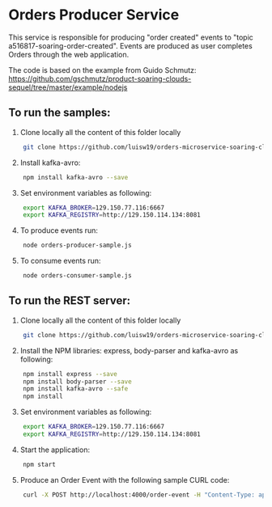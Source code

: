 # Orders Producer Service
This service is responsible for producing "order created" events to "topic a516817-soaring-order-created".
Events are produced as user completes Orders through the web application.

The code is based on the example from Guido Schmutz:
https://github.com/gschmutz/product-soaring-clouds-sequel/tree/master/example/nodejs

## To run the samples:

1) Clone locally all the content of this folder locally

```bash
	git clone https://github.com/luisw19/orders-microservice-soaring-clouds-sequel.git
```

2) Install kafka-avro:

```bash
	npm install kafka-avro --save
```

3) Set environment variables as following:

```bash
	export KAFKA_BROKER=129.150.77.116:6667
	export KAFKA_REGISTRY=http://129.150.114.134:8081
```
4) To produce events run:

```bash
	node orders-producer-sample.js
```
5) To consume events run:

```bash
	node orders-consumer-sample.js
```

## To run the REST server:

1) Clone locally all the content of this folder locally

```bash
	git clone https://github.com/luisw19/orders-microservice-soaring-clouds-sequel.git
```

2) Install the NPM libraries: express, body-parser and kafka-avro as following:

```bash
	npm install express --save
	npm install body-parser --save
	npm install kafka-avro --safe
	npm install
```

3) Set environment variables as following:

```bash
	export KAFKA_BROKER=129.150.77.116:6667
	export KAFKA_REGISTRY=http://129.150.114.134:8081
```
4) Start the application:

```bash
	npm start
```
5) Produce an Order Event with the following sample CURL code:

```bash
	curl -X POST http://localhost:4000/order-event -H "Content-Type: application/json" -d '{"orderId":"unittest","shoppingCartId":"CUST0001","status":"SUCCESS","createdAt":"2018-03-07T23:57:49.937Z","updatedAt":"2018-03-07T23:57:58.904Z","totalPrice":136.78,"discount":0,"currency":"GBP","payment":{"cardType":"VISA_CREDIT","cardNumber":{"string":""},"startYear":{"int":0},"startMonth":{"int":0},"expiryYear":{"int":0},"expiryMonth":{"int":0}},"customer":{"customerId":{"string":"CUST0001"},"loyaltyLevel":"GOLD","firstName":{"string":"Luis"},"lastName":{"string":"Weir"},"phone":{"string":"+44 (0) 757 5333 777"},"email":{"string":"myemail@email.com"}},"addresses":{"array":[{"name":{"string":"BILLING"},"line1":{"string":"22"},"line2":{"string":"King street"},"city":{"string":"Leamington Spa"},"county":{"string":"Warkwickshire"},"postcode":{"string":"CV31"},"country":{"string":"GB"}}]},"shipping":{"firstName":{"string":"Lucas"},"lastName":{"string":"Jellema"},"shippingMethod":"ECONOMY","price":{"double":15},"ETA":""},"specialDetails":{"personalMessage":{"string":"From Luis with Love!"},"giftWrapping":{"boolean":true},"deliveryNotes":{"string":"Please try to deliver in the morning"}},"items":{"array":[{"productId":{"string":"AX330T"},"productCode":{"string":"abbfc4f9-83d5-49ac-9fa5-2909c5dc86e6"},"productName":{"string":"Light Brown Men Shoe 1"},"description":{"string":"Light Brown Men Shoe 1"},"quantity":{"int":2},"price":{"double":68.39},"size":{"int":43},"weight":{"double":0},"dimension":{"unit":{"string":"cm"},"length":{"double":10.2},"height":{"double":10.4},"width":{"double":5.4}},"color":{"string":"White"},"sku":{"string":"S15T-Flo-RS"}}]}}'
```
